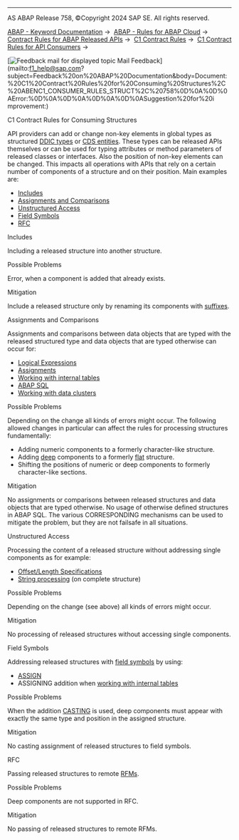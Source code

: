   

* * *

AS ABAP Release 758, ©Copyright 2024 SAP SE. All rights reserved.

[ABAP - Keyword Documentation](javascript:call_link\('abenabap.htm'\)) →  [ABAP - Rules for ABAP Cloud](javascript:call_link\('abenabap_strict_rules.htm'\)) →  [Contract Rules for ABAP Released APIs](javascript:call_link\('abenrestricted_apis.htm'\)) →  [C1 Contract Rules](javascript:call_link\('abenc1_contract_rules.htm'\)) →  [C1 Contract Rules for API Consumers](javascript:call_link\('abenc1_consumer_rules.htm'\)) → 

 [![](Mail.gif?object=Mail.gif "Feedback mail for displayed topic") Mail Feedback](mailto:f1_help@sap.com?subject=Feedback%20on%20ABAP%20Documentation&body=Document:%20C1%20Contract%20Rules%20for%20Consuming%20Structures%2C%20ABENC1_CONSUMER_RULES_STRUCT%2C%20758%0D%0A%0D%0AError:%0D%0A%0D%0A%0D%0A%0D%0ASuggestion%20for%20i
mprovement:)

C1 Contract Rules for Consuming Structures

API providers can add or change non-key elements in global types as structured [DDIC types](javascript:call_link\('abenc1_provider_rules_ddic.htm'\)) or [CDS entities](javascript:call_link\('abenc1_provider_rules_cds.htm'\)). These types can be released APIs themselves or can be used for typing attributes or method parameters of released classes or interfaces. Also the position of non-key elements can be changed. This impacts all operations with APIs that rely on a certain number of components of a structure and on their position. Main examples are:

-   [Includes](#@@ITOC@@ABENC1_CONSUMER_RULES_STRUCT_1)
-   [Assignments and Comparisons](#@@ITOC@@ABENC1_CONSUMER_RULES_STRUCT_2)
-   [Unstructured Access](#@@ITOC@@ABENC1_CONSUMER_RULES_STRUCT_3)
-   [Field Symbols](#@@ITOC@@ABENC1_CONSUMER_RULES_STRUCT_4)
-   [RFC](#@@ITOC@@ABENC1_CONSUMER_RULES_STRUCT_5)

Includes   

Including a released structure into another structure.

Possible Problems

Error, when a component is added that already exists.

Mitigation

Include a released structure only by renaming its components with [suffixes](javascript:call_link\('abenddic_include_structure.htm'\)).

Assignments and Comparisons   

Assignments and comparisons between data objects that are typed with the released structured type and data objects that are typed otherwise can occur for:

-   [Logical Expressions](javascript:call_link\('abenlogexp.htm'\))
-   [Assignments](javascript:call_link\('abenvalue_assignments.htm'\))
-   [Working with internal tables](javascript:call_link\('abenitab.htm'\))
-   [ABAP SQL](javascript:call_link\('abenabap_sql.htm'\))
-   [Working with data clusters](javascript:call_link\('abendata_cluster.htm'\))

Possible Problems

Depending on the change all kinds of errors might occur. The following allowed changes in particular can affect the rules for processing structures fundamentally:

-   Adding numeric components to a formerly character-like structure.
-   Adding [deep](javascript:call_link\('abendeep_glosry.htm'\) "Glossary Entry") components to a formerly [flat](javascript:call_link\('abenflat_glosry.htm'\) "Glossary Entry") structure.
-   Shifting the positions of numeric or deep components to formerly character-like sections.

Mitigation

No assignments or comparisons between released structures and data objects that are typed otherwise. No usage of otherwise defined structures in ABAP SQL. The various CORRESPONDING mechanisms can be used to mitigate the problem, but they are not failsafe in all situations.

Unstructured Access   

Processing the content of a released structure without addressing single components as for example:

-   [Offset/Length Specifications](javascript:call_link\('abenoffset_length.htm'\))
-   [String processing](javascript:call_link\('abenabap_data_string.htm'\)) (on complete structure)

Possible Problems

Depending on the change (see above) all kinds of errors might occur.

Mitigation

No processing of released structures without accessing single components.

Field Symbols   

Addressing released structures with [field symbols](javascript:call_link\('abenfield_symbol_glosry.htm'\) "Glossary Entry") by using:

-   [ASSIGN](javascript:call_link\('abapassign.htm'\))
-   ASSIGNING addition when [working with internal tables](javascript:call_link\('abenitab.htm'\))

Possible Problems

When the addition [CASTING](abapassign_casting.htm#!ABAP_ALTERNATIVE_2@2@) is used, deep components must appear with exactly the same type and position in the assigned structure.

Mitigation

No casting assignment of released structures to field symbols.

RFC   

Passing released structures to remote [RFMs](javascript:call_link\('abenrfm_glosry.htm'\) "Glossary Entry").

Possible Problems

Deep components are not supported in RFC.

Mitigation

No passing of released structures to remote RFMs.